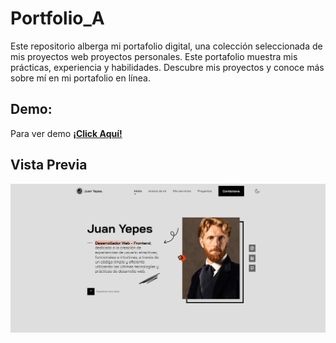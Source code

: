 # Portfolio_A

Este repositorio alberga mi portafolio digital, una colección seleccionada de mis proyectos web proyectos personales. Este portafolio muestra mis prácticas,  experiencia y habilidades. Descubre mis proyectos y conoce más sobre mí en mi portafolio en línea.

## Demo:
Para ver demo  **[¡Click Aquí!](https://jcodelabs.github.io/Portfolio_A/ "ver")**

## Vista Previa
![](https://github.com/JCodeLabs/Portfolio_A/blob/main/assets/img/screenshot.png)